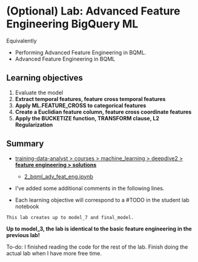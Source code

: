 # (Optional) Lab: Advanced Feature Engineering BigQuery ML

Equivalently

- Performing Advanced Feature Engineering in BQML.
- Advanced Feature Engineering in BQML

## Learning objectives

1. Evaluate the model
2. **Extract temporal features, feature cross temporal features**
3. **Apply ML.FEATURE_CROSS to categorical features**
4. **Create a Euclidian feature column, feature cross coordinate features**
5. **Apply the BUCKETIZE function, TRANSFORM clause, L2 Regularization**

## Summary

- [training-data-analyst > courses > machine_learning > deepdive2 > **feature engineering > solutions**](https://github.com/GoogleCloudPlatform/training-data-analyst/tree/master/courses/machine_learning/deepdive2/feature_engineering/solutions)
  - [2_bqml_adv_feat_eng.ipynb](https://github.com/GoogleCloudPlatform/training-data-analyst/blob/master/courses/machine_learning/deepdive2/feature_engineering/solutions/2_bqml_adv_feat_eng.ipynb)

- I've added some additional comments in the following lines.
- Each learning objective will correspond to a #TODO in the student lab notebook

```
This lab creates up to model_7 and final_model. 
```

**Up to model_3, the lab is identical to the basic feature engineering in the previous lab!**

To-do: I finished reading the code for the rest of the lab. Finish doing the actual lab when I have more free time.
